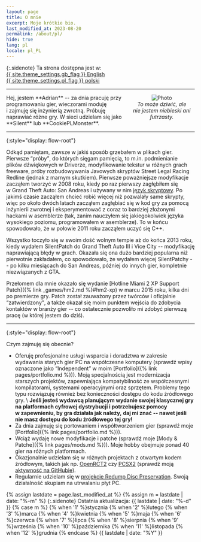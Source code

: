 ```yaml
---
layout: page
title: O mnie
excerpt: Moje krótkie bio.
last_modified_at: 2023-08-20
permalink: /about/pl/
hide: true
lang: pl
locale: pl_PL
---
```


{:.sidenote}
Ta strona dostępna jest w:
<a href="{% link pages/about.md %}" style="white-space: nowrap" lang="en" hreflang="en">{{ site.theme_settings.gb_flag }} English</a>
<a href="{% link pages/about-pl.md %}" style="white-space: nowrap" lang="pl" hreflang="pl">{{ site.theme_settings.pl_flag }} polski</a>

***

<div style="display: flow-root" markdown="1">
<div style="max-width:35%;float:right;text-align:center" >
<img style="padding:0 5%" src="https://i.imgur.com/nnXmF1k.jpg" alt="Photo">
<em><span style="display:inline-block">To może dziwić, ale</span>
<span style="display:inline-block">nie jestem niebieski ani futrzasty.</span></em>
</div>
Hej, jestem **Adrian** -- za dnia pracuję przy programowaniu gier, wieczorami moduję i&nbsp;zajmuję się inżynierią zwrotną.
Próbuję naprawiać różne gry. W&nbsp;sieci udzielam się jako **Silent** lub **CookiePLMonster**.

***
{:style="display: flow-root"}

Odkąd pamiętam, zawsze w&nbsp;jakiś sposób grzebałem w&nbsp;plikach gier. Pierwsze <q>próby</q>, do których sięgam pamięcią,
to m.in. podmienianie plików dźwiękowych w&nbsp;Driverze, modyfikowanie tekstur w&nbsp;różnych grach freeware,
próby rozbudowywania Javowych skryptów Street Legal Racing Redline (jednak z&nbsp;marnym skutkiem).
Pierwsze poważniejsze modyfikacje zacząłem tworzyć w&nbsp;2008 roku, kiedy po raz pierwszy zagłębiłem się
w&nbsp;Grand Theft Auto: San Andreas i&nbsp;używany w&nbsp;nim [język skryptowy](https://gtamods.com/wiki/SCM_language).
Po jakimś czasie zacząłem chcieć robić więcej niż pozwalały same skrypty, więc po około
dwóch latach zacząłem zagłębiać się w&nbsp;kod gry za pomocą inżynierii zwrotnej i&nbsp;eksperymentować z&nbsp;coraz to
bardziej złożonymi hackami w&nbsp;asemblerze (tak, zanim nauczyłem się jakiegokolwiek języka wysokiego poziomu,
programowałem w&nbsp;asemblerze). To w&nbsp;końcu spowodowało, że w&nbsp;połowie 2011 roku zacząłem uczyć się C++.

Wszystko toczyło się w&nbsp;swoim dość wolnym tempie aż do końca 2013 roku, kiedy wydałem SilentPatch do Grand Theft Auto III
i&nbsp;Vice City -- modyfikację naprawiającą błędy w&nbsp;grach. Okazała się ona dużo bardziej popularna niż pierwotnie zakładałem,
co spowodowało, że wydałem więcej SilentPatchy -- po kilku miesiącach do San Andreas, później do innych gier,
kompletnie niezwiązanych z&nbsp;GTA.

Przełomem dla mnie okazało się wydanie [Hotline Miami 2 XP Support Patch]({% link _games/hm2.md %}#hm2-xp)
w&nbsp;marcu 2015 roku, kilka dni po premierze gry. Patch został zauważony przez twórców i&nbsp;oficjalnie <q>zatwierdzony</q>,
a&nbsp;także okazał się moim punktem wejścia do zdobycia kontaktów w&nbsp;branży gier -- co ostatecznie pozwoliło mi zdobyć
pierwszą pracę (w&nbsp;której jestem do dziś).

***
{:style="display: flow-root"}

Czym zajmuję się obecnie?
* Oferuję profesjonalne usługi wsparcia i&nbsp;doradztwa w&nbsp;zakresie wydawania starych gier PC na współczesne komputery
  (sprawdź wpisy oznaczone jako <q>Independent</q> w&nbsp;moim [Portfolio]({% link pages/portfolio.md %})). Moją specjalnością jest modernizacja starszych projektów,
  zapewniająca kompatybilność ze współczesnymi kompilatorami, systemami operacyjnymi oraz sprzętem. Problemy tego typu rozwiązuję również bez konieczności dostępu do kodu źródłowego gry. \\
  **Jeśli jesteś wydawcą planującym wydanie swojej klasycznej gry na platformach cyfrowej dystrybucji i&nbsp;potrzebujesz pomocy w&nbsp;zapewnieniu, by gra działała jak należy,**
  **daj mi znać -- nawet jeśli nie masz dostępu do kodu źródłowego tej gry!**
* Za dnia zajmuję się portowaniem i&nbsp;współtworzeniem gier (sprawdź moje [Portfolio]({% link pages/portfolio.md %})).
* Wciąż wydaję nowe modyfikacje i&nbsp;patche (sprawdź moje [Mody & Patche]({% link pages/mods.md %})). Moje hobby obejmuje ponad 40 gier na różnych platformach.
* Okazjonalnie udzielam się w&nbsp;różnych projektach z&nbsp;otwartym kodem źródłowym, takich jak np. [OpenRCT2](https://openrct2.io/) czy [PCSX2](https://pcsx2.net/)
  (sprawdź moją [aktywność na GitHubie](https://github.com/CookiePLMonster)).
* Regularnie udzielam się w&nbsp;[projekcie Redump Disc Preservation](http://redump.org/). Swoją działalność skupiam na utrwalaniu płyt PC.

{% assign lastdate = page.last_modified_at %}
{% assign m = lastdate | date: "%-m" %}
{:.sidenote}
Ostatnia aktualizacja:
{{ lastdate | date: "%-d" }} {% case m %}
  {% when '1' %}stycznia
  {% when '2' %}lutego
  {% when '3' %}marca
  {% when '4' %}kwietnia
  {% when '5' %}maja
  {% when '6' %}czerwca
  {% when '7' %}lipca
  {% when '8' %}sierpnia
  {% when '9' %}września
  {% when '10' %}października
  {% when '11' %}listopada
  {% when '12' %}grudnia
{% endcase %} {{ lastdate | date: "%Y" }}
</div>
